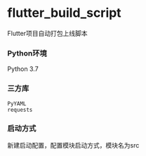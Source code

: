 # flutter_build_script
Flutter项目自动打包上线脚本

### Python环境
Python 3.7

### 三方库
```
PyYAML
requests
```

### 启动方式
新建启动配置，配置模块启动方式，模块名为src